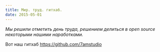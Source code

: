 ```yaml
---
title: Мир. труд. гитхаб. 
date: 2015-05-01
---
```


<em>Мы решили отметить день труда, решением делиться в open source некоторыми нашими наработками. </em>

Вот наш гитхаб <a href="https://github.com/7amstudio">https://github.com/7amstudio</a> 